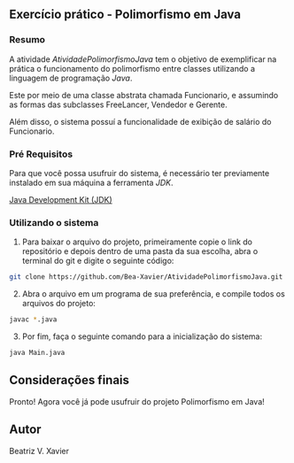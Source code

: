 ## Exercício prático - Polimorfismo em Java

### Resumo

A atividade *AtividadePolimorfismoJava* tem o objetivo de exemplificar na prática o funcionamento do polimorfismo entre classes utilizando a linguagem de programação *Java*.

Este por meio de uma classe abstrata chamada Funcionario, e assumindo as formas das subclasses FreeLancer, Vendedor e Gerente.

Além disso, o sistema possuí a funcionalidade de exibição de salário do Funcionario.

### Pré Requisitos

Para que você possa usufruir do sistema, é necessário ter previamente instalado em sua máquina a ferramenta *JDK*.

[Java Development Kit (JDK)](https://www.oracle.com/br/java/technologies/downloads/)

### Utilizando o sistema

1. Para baixar o arquivo do projeto, primeiramente copie o link do repositório e depois dentro de uma pasta da sua escolha, abra o terminal do git e digite o seguinte código:

```bash
git clone https://github.com/Bea-Xavier/AtividadePolimorfismoJava.git
```

2. Abra o arquivo em um programa de sua preferência, e compile todos os arquivos do projeto:

```bash
javac *.java
```

3. Por fim, faça o seguinte comando para a inicialização do sistema: 

```bash
java Main.java
```

## Considerações finais

Pronto! Agora você já pode usufruir do projeto Polimorfismo em Java!

## Autor

Beatriz V. Xavier
